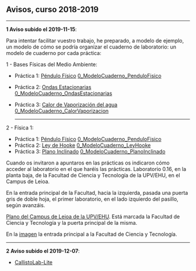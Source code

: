 ## Avisos, curso 2018-2019



___________________________

**1 Aviso subido el 2019-11-15**:

Para intentar facilitar vuestro trabajo, he preparado, a modelo de ejemplo, un modelo de cómo se podría organizar el cuaderno de laboratorio: un modelo de cuaderno por cada práctica:

1 - Bases Físicas del Medio Ambiente:

   - Práctica 1: [Péndulo Físico](https://github.com/jmigartua/UNED_Labo_1C/blob/master/BFMA/1_PenduloFisico.pdf)
     [0_ModeloCuaderno_PenduloFisico](https://github.com/jmigartua/UNED_Labo_1C/blob/master/BFMA/0_ModeloCuaderno_PenduloFisico.pdf)
   - Práctica 2: [Ondas Estacionarias](https://github.com/jmigartua/UNED_Labo_1C/blob/master/BFMA/2_OndasEstacionarias.pdf)
     [0_ModeloCuaderno_OndasEstacionarias](https://github.com/jmigartua/UNED_Labo_1C/blob/master/BFMA/0_ModeloCuaderno_OndasEstacionarias.pdf)
   - Práctica 3: [Calor de Vaporización del agua](https://github.com/jmigartua/UNED_Labo_1C/blob/master/BFMA/3_VaporizacionAgua.pdf)
     [0_ModeloCuaderno_CalorVaporizacion](https://github.com/jmigartua/UNED_Labo_1C/blob/master/BFMA/0_ModeloCuaderno_CalorVaporizacion.pdf)

     *******

2 - Física 1:

   - Práctica 1: [Péndulo Físico](https://github.com/jmigartua/UNED_Labo_1C/blob/master/FI/1_PenduloFisico.pdf)
     [0_ModeloCuaderno_PenduloFisico](https://github.com/jmigartua/UNED_Labo_1C/blob/master/FI/0_ModeloCuaderno_PenduloFisico.pdf)
   - Práctica 2: [Ley de Hooke](https://github.com/jmigartua/UNED_Labo_1C/blob/master/FI/2_LeyHooke.pdf)
     [0_ModeloCuaderno_LeyHooke](https://github.com/jmigartua/UNED_Labo_1C/blob/master/FI/0_ModeloCuaderno_LeyHooke.pdf)
   - Práctica 3: [Plano Inclinado](https://github.com/jmigartua/UNED_Labo_1C/blob/master/FI/3_PlanoInclinado.pdf)
     [0_ModeloCuaderno_PlanoInclinado](https://github.com/jmigartua/UNED_Labo_1C/blob/master/FI/0_ModeloCuaderno_PlanoInclinado.pdf)



Cuando os invitaron a apuntaros en las prácticas os indicaron cómo acceder al laboratorio en el que haréis las prácticas. Laboratorio 0.16, en la planta baja, de la Facultad de Ciencia y Tecnología de la UPV/EHU, en el Campus de Leioa.

En la entrada principal de la Facultad, hacia la izquierda, pasada una puerta gris de doble hoja, el primer laboratorio, en el lado izquierdo del pasillo, según avanzáis.

[Plano del Campus de Leioa de la UPV/EHU](https://github.com/jmigartua/UNED_Labo_1C/blob/master/Images/GoogleMapsPlanFac.pdf).
Está marcada la Facultad de Ciencia y Tecnología y la puerta principal de la misma.

En la [imagen](https://github.com/jmigartua/UNED_Labo_1C/blob/master/Images/GoogleMapsImageEntranceFac.pdf) la entrada principal a la Facultad de Ciencia y Tecnología.


___________________________

**2 Aviso subido el 2019-12-07**:

- [CallistoLab-Lite](https://mybinder.org/v2/gh/jongablop/CallistoLab/master?urlpath=%2Fapps%2FCallistoLab-Lite.ipynb)

